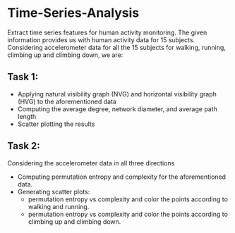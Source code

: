 # Time-Series-Analysis
Extract time series features for human activity monitoring.
The given information provides us with human activity data for 15 subjects. 
Considering accelerometer data for all the 15 subjects for walking, running, climbing up and climbing down, we are:

## Task 1:
- Applying natural visibility graph (NVG) and horizontal visibility graph (HVG) to the aforementioned data
- Computing the average degree, network diameter, and average path length
- Scatter plotting the results

## Task 2:
Considering the accelerometer data in all three directions
- Computing permutation entropy and complexity for the aforementioned data.
- Generating scatter plots:  
    - permutation entropy vs complexity and color the points according to walking and running. 
    - permutation entropy vs complexity and color the points according to climbing up and climbing down.
